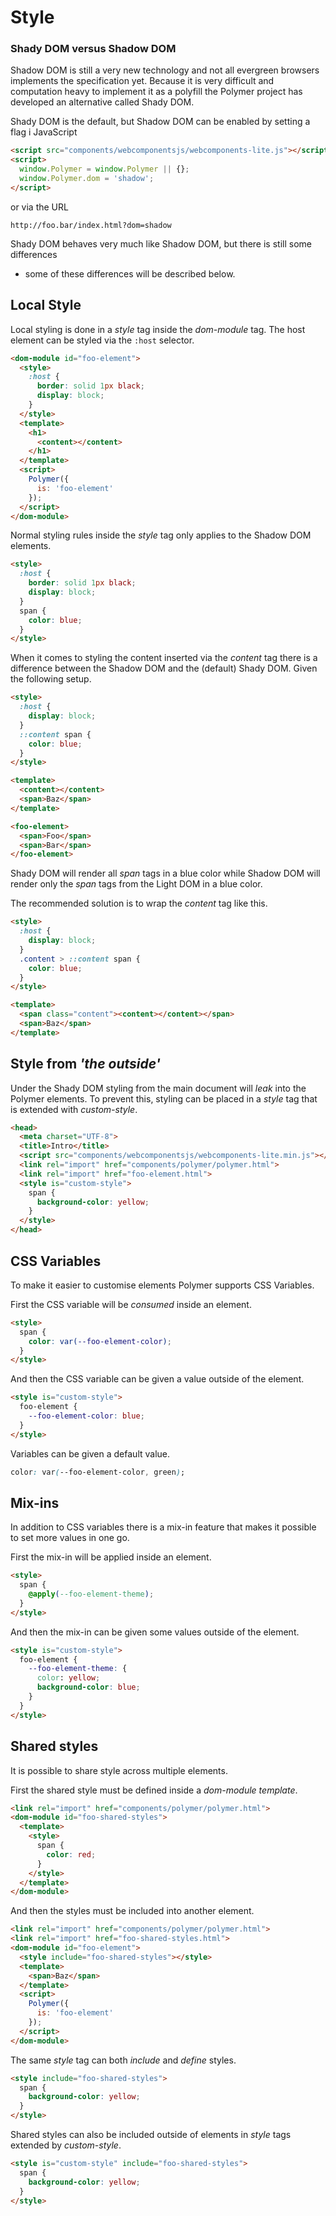 # Style

### Shady DOM versus Shadow DOM

Shadow DOM is still a very new technology
and not all evergreen browsers implements the specification yet.
Because it is very difficult and computation heavy to implement it as a polyfill
the Polymer project has developed an alternative called Shady DOM.

Shady DOM is the default, but Shadow DOM can be enabled by setting a flag i JavaScript

```html
<script src="components/webcomponentsjs/webcomponents-lite.js"></script>
<script>
  window.Polymer = window.Polymer || {};
  window.Polymer.dom = 'shadow';
</script>
```

or via the URL

```
http://foo.bar/index.html?dom=shadow
```

Shady DOM behaves very much like Shadow DOM, but there is still some differences
- some of these differences will be described below.

## Local Style

Local styling is done in a _style_ tag inside the _dom-module_ tag.
The host element can be styled via the `:host` selector.

```html
<dom-module id="foo-element">
  <style>
    :host {
      border: solid 1px black;
      display: block;
    }
  </style>
  <template>
    <h1>
      <content></content>
    </h1>    
  </template>
  <script>
    Polymer({
      is: 'foo-element'
    });
  </script>
</dom-module>
```

Normal styling rules inside the _style_ tag only applies to the Shadow DOM elements.

```html
<style>
  :host {
    border: solid 1px black;
    display: block;
  }
  span {
    color: blue;
  }
</style>
```

When it comes to styling the content inserted via the _content_ tag
there is a difference between the Shadow DOM and the (default) Shady DOM.
Given the following setup.

```html
<style>
  :host {
    display: block;
  }
  ::content span {
    color: blue;
  }
</style>
```

```html
<template>
  <content></content>
  <span>Baz</span>
</template>
```

```html
<foo-element>
  <span>Foo</span>
  <span>Bar</span>
</foo-element>
```

Shady DOM will render all _span_ tags in a blue color
while Shadow DOM will render only the _span_ tags from the Light DOM in a blue color.

The recommended solution is to wrap the _content_ tag like this.

```html
<style>
  :host {
    display: block;
  }
  .content > ::content span {
    color: blue;
  }
</style>
```

```html
<template>
  <span class="content"><content></content></span>
  <span>Baz</span>
</template>
```

## Style from _'the outside'_

Under the Shady DOM styling from the main document will _leak_ into the Polymer elements.
To prevent this, styling can be placed in a _style_ tag that is extended with _custom-style_.

```html
<head>
  <meta charset="UTF-8">
  <title>Intro</title>
  <script src="components/webcomponentsjs/webcomponents-lite.min.js"></script>
  <link rel="import" href="components/polymer/polymer.html">
  <link rel="import" href="foo-element.html">
  <style is="custom-style">
    span {
      background-color: yellow;
    }
  </style>
</head>
```

## CSS Variables

To make it easier to customise elements Polymer supports CSS Variables.

First the CSS variable will be _consumed_ inside an element.

```html
<style>
  span {
    color: var(--foo-element-color);
  }
</style>
```

And then the CSS variable can be given a value outside of the element.

```html
<style is="custom-style">
  foo-element {
    --foo-element-color: blue;
  }
</style>
```

Variables can be given a default value.

```css
color: var(--foo-element-color, green);
```

## Mix-ins

In addition to CSS variables there is a mix-in feature
that makes it possible to set more values in one go.

First the mix-in will be applied inside an element.

```html
<style>
  span {
    @apply(--foo-element-theme);
  }
</style>
```

And then the mix-in can be given some values outside of the element.

```html
<style is="custom-style">
  foo-element {
    --foo-element-theme: {
      color: yellow;
      background-color: blue;
    }
  }
</style>
```

## Shared styles

It is possible to share style across multiple elements.

First the shared style must be defined inside a _dom-module_ _template_.

```html
<link rel="import" href="components/polymer/polymer.html">
<dom-module id="foo-shared-styles">
  <template>
    <style>
      span {
        color: red;
      }
    </style>
  </template>
</dom-module>
```

And then the styles must be included into another element.

```html
<link rel="import" href="components/polymer/polymer.html">
<link rel="import" href="foo-shared-styles.html">
<dom-module id="foo-element">
  <style include="foo-shared-styles"></style>
  <template>
    <span>Baz</span>
  </template>
  <script>
    Polymer({
      is: 'foo-element'
    });
  </script>
</dom-module>
```

The same _style_ tag can both _include_ and _define_ styles.

```html
<style include="foo-shared-styles">
  span {
    background-color: yellow;
  }
</style>
```

Shared styles can also be included outside of elements in _style_ tags
extended by _custom-style_.

```html
<style is="custom-style" include="foo-shared-styles">
  span {
    background-color: yellow;
  }
</style>
```
